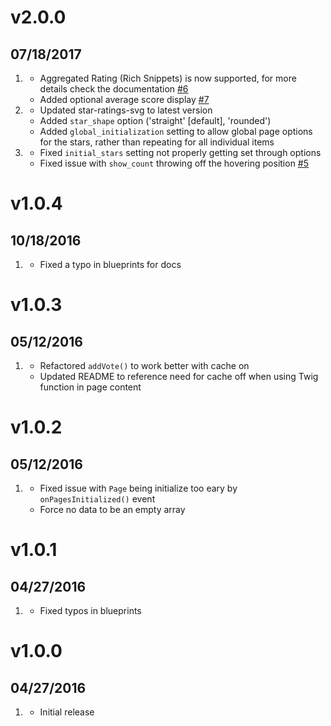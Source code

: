 # v2.0.0
##  07/18/2017

1. [](#new)
    * Aggregated Rating (Rich Snippets) is now supported, for more details check the documentation [#6](https://github.com/getgrav/grav-plugin-star-ratings/issues/6)
    * Added optional average score display [#7](https://github.com/getgrav/grav-plugin-star-ratings/issues/7)
1. [](#improved)
    * Updated star-ratings-svg to latest version
    * Added `star_shape` option ('straight' [default], 'rounded')
    * Added `global_initialization` setting to allow global page options for the stars, rather than repeating for all individual items
1. [](#bugfix)
    * Fixed `initial_stars` setting not properly getting set through options
    * Fixed issue with `show_count` throwing off the hovering position [#5](https://github.com/getgrav/grav-plugin-star-ratings/issues/5)

# v1.0.4
##  10/18/2016

1. [](#bugfix)
    * Fixed a typo in blueprints for docs

# v1.0.3
##  05/12/2016

1. [](#bugfix)
    * Refactored `addVote()` to work better with cache on
    * Updated README to reference need for cache off when using Twig function in page content

# v1.0.2
##  05/12/2016

1. [](#bugfix)
    * Fixed issue with `Page` being initialize too eary by `onPagesInitialized()` event
    * Force no data to be an empty array

# v1.0.1
##  04/27/2016

1. [](#new)
    * Fixed typos in blueprints

# v1.0.0
##  04/27/2016

1. [](#new)
    * Initial release

